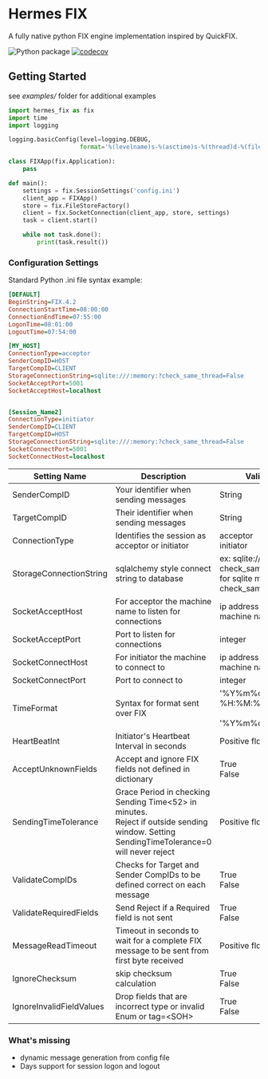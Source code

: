 # Hermes FIX

A fully native python FIX engine implementation inspired by QuickFIX.

![Python package](https://github.com/yabov/hermes_fix/workflows/Python%20package/badge.svg)
[![codecov](https://codecov.io/gh/yabov/hermes_fix/branch/master/graph/badge.svg?token=sGgRmhpHud)](https://codecov.io/gh/yabov/hermes_fix)


## Getting Started
see *examples/* folder for additional examples
```python
import hermes_fix as fix
import time
import logging

logging.basicConfig(level=logging.DEBUG,
                    format='%(levelname)s-%(asctime)s-%(thread)d-%(filename)s:%(lineno)d - %(message)s')

class FIXApp(fix.Application):
    pass

def main():
    settings = fix.SessionSettings('config.ini')
    client_app = FIXApp()
    store = fix.FileStoreFactory()
    client = fix.SocketConnection(client_app, store, settings)
    task = client.start()

    while not task.done():
        print(task.result())
```

### Configuration Settings
Standard Python .ini file syntax example:

```ini
[DEFAULT]
BeginString=FIX.4.2
ConnectionStartTime=08:00:00
ConnectionEndTime=07:55:00
LogonTime=08:01:00
LogoutTime=07:54:00

[MY_HOST]
ConnectionType=acceptor
SenderCompID=HOST
TargetCompID=CLIENT
StorageConnectionString=sqlite:///:memory:?check_same_thread=False
SocketAcceptPort=5001
SocketAcceptHost=localhost


[Session_Name2]
ConnectionType=initiator
SenderCompID=CLIENT
TargetCompID=HOST
StorageConnectionString=sqlite:///:memory:?check_same_thread=False
SocketConnectPort=5001
SocketConnectHost=localhost
```

|  Setting Name | Description|  Valid Values | Default|
|---|---|---|---|
|SenderCompID| Your identifier when sending messages| String| |
|TargetCompID| Their identifier when sending messages| String| |
|ConnectionType| Identifies the session as acceptor or initiator| acceptor <br> initiator| |
|StorageConnectionString| sqlalchemy style connect string to database| ex: sqlite:///:memory:?check_same_thread=False <br> for sqlite must use check_same_thread=False| |
|SocketAcceptHost|For acceptor the machine name to listen for connections| ip address<br>machine name| localhost|
|SocketAcceptPort|Port to listen for connections| integer||
|SocketConnectHost|For initiator the machine to connect to| ip address<br>machine name| |
|SocketConnectPort|Port to connect to| integer||
|TimeFormat| Syntax for format sent over FIX| '%Y%m%d-%H:%M:%S.%f'<br><br>'%Y%m%d-%H:%M:%S' | '%Y%m%d-%H:%M:%S.%f'|
|HeartBeatInt|  Initiator's Heartbeat Interval in seconds |  Positive float | 30 |
|AcceptUnknownFields| Accept and ignore FIX fields not defined in dictionary| True<br> False| False|
|SendingTimeTolerance | Grace Period in checking Sending Time<52> in minutes.<br>Reject if outside sending window. Setting SendingTimeTolerance=0 will never reject| Positive float | 2|
|ValidateCompIDs | Checks for Target and Sender CompIDs to be defined correct on each message| True<br>False | True|
|ValidateRequiredFields| Send Reject if a Required field is not sent| True<br>False  || True
|MessageReadTimeout |  Timeout in seconds to wait for a complete FIX message to be sent from first byte received | Positive float| 2 |
|IgnoreChecksum| skip checksum calculation |  True<br>False| False |
|IgnoreInvalidFieldValues| Drop fields that are incorrect type or invalid Enum or tag=\<SOH\>|  True<br>False| False |




### What's missing
* dynamic message generation from config file
* Days support for session logon and logout

